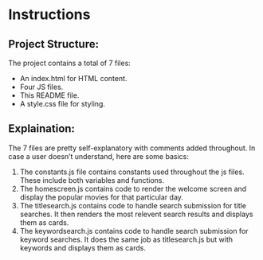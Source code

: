﻿# **Instructions**
## **Project Structure:**
The project contains a total of 7 files:

- An index.html for HTML content.
- Four JS files.
- This README file.
- A style.css file for styling.
## **Explaination:**
The 7 files are pretty self-explanatory with comments added throughout. In case a user doesn’t understand, here are some basics:

1. The constants.js file contains constants used throughout the js files. These include both variables and functions.
1. The homescreen.js contains code to render the welcome screen and display the popular movies for that particular day.
1. The titlesearch.js contains code to handle search submission for title searches. It then renders the most relevent search results and displays them as cards.
1. The keywordsearch.js contains code to handle search submission for keyword searches. It does the same job as titlesearch.js but with keywords and displays them as cards.

